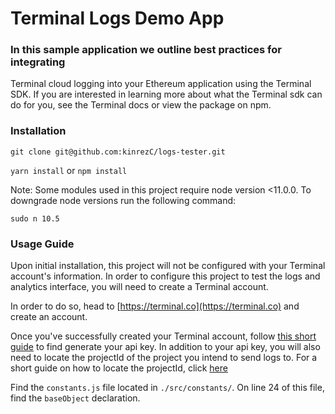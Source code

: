 # Terminal Logs Demo App
### In this sample application we outline best practices for integrating
Terminal cloud logging into your Ethereum application using the Terminal
SDK.  If you are interested in learning more about what the Terminal sdk
can do for you, see the Terminal docs or view the package on npm.

### Installation

`git clone git@github.com:kinrezC/logs-tester.git`

`yarn install`
or
`npm install`

Note: Some modules used in this project require node version <11.0.0.
To downgrade node versions run the following command:

`sudo n 10.5`

### Usage Guide

Upon initial installation, this project will not be configured with your
Terminal account's information. In order to configure this project to
test the logs and analytics interface, you will need to create a
Terminal account.  

In order to do so, head to [https://terminal.co](https://terminal.co) and create an account.

Once you've successfully created your Terminal account, follow [this
short guide](https://docs.terminal.co/terminal-platform/create-an-api-key) to find generate your api key.  In addition to your api key, you will also need to locate the projectId of the project you intend to send logs to.  For a short guide on how to locate the projectId, click [here](https://docs.terminal.co/logs-analytics/locating-the-project-id)

Find the `constants.js` file located in `./src/constants/`.  On line 24
of this file, find the `baseObject` declaration.  
